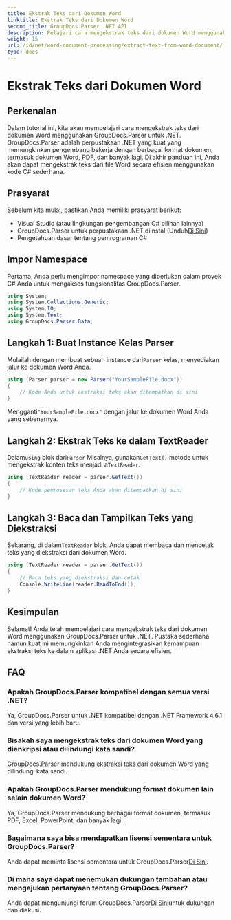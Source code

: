 ```yaml
---
title: Ekstrak Teks dari Dokumen Word
linktitle: Ekstrak Teks dari Dokumen Word
second_title: GroupDocs.Parser .NET API
description: Pelajari cara mengekstrak teks dari dokumen Word menggunakan GroupDocs.Parser untuk .NET. Panduan langkah demi langkah dengan contoh kode.
weight: 15
url: /id/net/word-document-processing/extract-text-from-word-document/
type: docs
---
```

# Ekstrak Teks dari Dokumen Word

## Perkenalan
Dalam tutorial ini, kita akan mempelajari cara mengekstrak teks dari dokumen Word menggunakan GroupDocs.Parser untuk .NET. GroupDocs.Parser adalah perpustakaan .NET yang kuat yang memungkinkan pengembang bekerja dengan berbagai format dokumen, termasuk dokumen Word, PDF, dan banyak lagi. Di akhir panduan ini, Anda akan dapat mengekstrak teks dari file Word secara efisien menggunakan kode C# sederhana.
## Prasyarat
Sebelum kita mulai, pastikan Anda memiliki prasyarat berikut:
- Visual Studio (atau lingkungan pengembangan C# pilihan lainnya)
- GroupDocs.Parser untuk perpustakaan .NET diinstal (Unduh[Di Sini](https://releases.groupdocs.com/parser/net/))
- Pengetahuan dasar tentang pemrograman C#

## Impor Namespace
Pertama, Anda perlu mengimpor namespace yang diperlukan dalam proyek C# Anda untuk mengakses fungsionalitas GroupDocs.Parser.
```csharp
using System;
using System.Collections.Generic;
using System.IO;
using System.Text;
using GroupDocs.Parser.Data;
```
## Langkah 1: Buat Instance Kelas Parser
 Mulailah dengan membuat sebuah instance dari`Parser` kelas, menyediakan jalur ke dokumen Word Anda.
```csharp
using (Parser parser = new Parser("YourSampleFile.docx"))
{
    // Kode Anda untuk ekstraksi teks akan ditempatkan di sini
}
```
 Mengganti`"YourSampleFile.docx"` dengan jalur ke dokumen Word Anda yang sebenarnya.
## Langkah 2: Ekstrak Teks ke dalam TextReader
 Dalam`using` blok dari`Parser` Misalnya, gunakan`GetText()` metode untuk mengekstrak konten teks menjadi a`TextReader`.
```csharp
using (TextReader reader = parser.GetText())
{
    // Kode pemrosesan teks Anda akan ditempatkan di sini
}
```
## Langkah 3: Baca dan Tampilkan Teks yang Diekstraksi
 Sekarang, di dalam`TextReader` blok, Anda dapat membaca dan mencetak teks yang diekstraksi dari dokumen Word.
```csharp
using (TextReader reader = parser.GetText())
{
    // Baca teks yang diekstraksi dan cetak
    Console.WriteLine(reader.ReadToEnd());
}
```

## Kesimpulan
Selamat! Anda telah mempelajari cara mengekstrak teks dari dokumen Word menggunakan GroupDocs.Parser untuk .NET. Pustaka sederhana namun kuat ini memungkinkan Anda mengintegrasikan kemampuan ekstraksi teks ke dalam aplikasi .NET Anda secara efisien.

## FAQ
### Apakah GroupDocs.Parser kompatibel dengan semua versi .NET?
Ya, GroupDocs.Parser untuk .NET kompatibel dengan .NET Framework 4.6.1 dan versi yang lebih baru.
### Bisakah saya mengekstrak teks dari dokumen Word yang dienkripsi atau dilindungi kata sandi?
GroupDocs.Parser mendukung ekstraksi teks dari dokumen Word yang dilindungi kata sandi.
### Apakah GroupDocs.Parser mendukung format dokumen lain selain dokumen Word?
Ya, GroupDocs.Parser mendukung berbagai format dokumen, termasuk PDF, Excel, PowerPoint, dan banyak lagi.
### Bagaimana saya bisa mendapatkan lisensi sementara untuk GroupDocs.Parser?
 Anda dapat meminta lisensi sementara untuk GroupDocs.Parser[Di Sini](https://purchase.groupdocs.com/temporary-license/).
### Di mana saya dapat menemukan dukungan tambahan atau mengajukan pertanyaan tentang GroupDocs.Parser?
 Anda dapat mengunjungi forum GroupDocs.Parser[Di Sini](https://forum.groupdocs.com/c/parser/17)untuk dukungan dan diskusi.